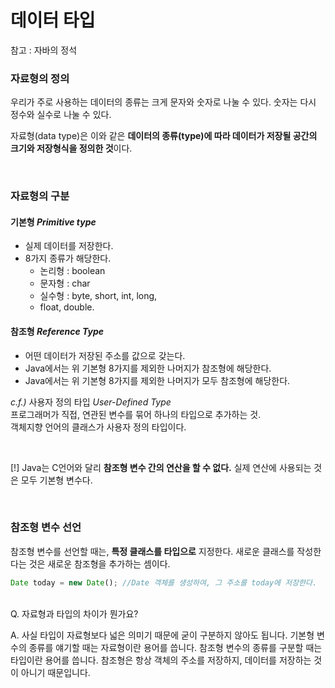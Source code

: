 # 데이터 타입

참고 : 자바의 정석

### 자료형의 정의

우리가 주로 사용하는 데이터의 종류는 크게 문자와 숫자로 나눌 수 있다.
숫자는 다시 정수와 실수로 나눌 수 있다.

자료형(data type)은 이와 같은
**데이터의 종류(type)에 따라 데이터가 저장될 공간의 크기와 저장형식을 정의한 것**이다.

&nbsp;  
### 자료형의 구분
  
#### 기본형 *Primitive type* 
 - 실제 데이터를 저장한다.
 - 8가지 종류가 해당한다. 
    - 논리형 : boolean
    - 문자형 : char 
    - 실수형 : byte, short, int, long, 
    - float, double. 
    &nbsp;  
#### 참조형 *Reference Type*
  - 어떤 데이터가 저장된 주소를 값으로 갖는다.
  - Java에서는 위 기본형 8가지를 제외한 나머지가 참조형에 해당한다.
  - Java에서는 위 기본형 8가지를 제외한 나머지가 모두 참조형에 해당한다.

  *c.f.)* 사용자 정의 타입 *User-Defined Type*  
  프로그래머가 직접, 연관된 변수를 묶어 하나의 타입으로 추가하는 것.  
  객체지향 언어의 클래스가 사용자 정의 타입이다.  
  

&nbsp;  

[!] Java는 C언어와 달리 **참조형 변수 간의 연산을 할 수 없다.** 
실제 연산에 사용되는 것은 모두 기본형 변수다.


&nbsp;  
### 참조형 변수 선언

참조형 변수를 선언할 때는, **특정 클래스를 타입으로** 지정한다.
새로운 클래스를 작성한다는 것은 새로운 참조형을 추가하는 셈이다.

```jsx
Date today = new Date(); //Date 객체를 생성하여, 그 주소를 today에 저장한다.
```



&nbsp;  
Q. 자료형과 타입의 차이가 뭔가요?

A. 사실 타입이 자료형보다 넓은 의미기 때문에 굳이 구분하지 않아도 됩니다.
기본형 변수의 종류를 얘기할 때는 자료형이란 용어를 씁니다.
참조형 변수의 종류를 구분할 때는 타입이란 용어를 씁니다.
참조형은 항상 객체의 주소를 저장하지, 데이터를 저장하는 것이 아니기 때문입니다.
